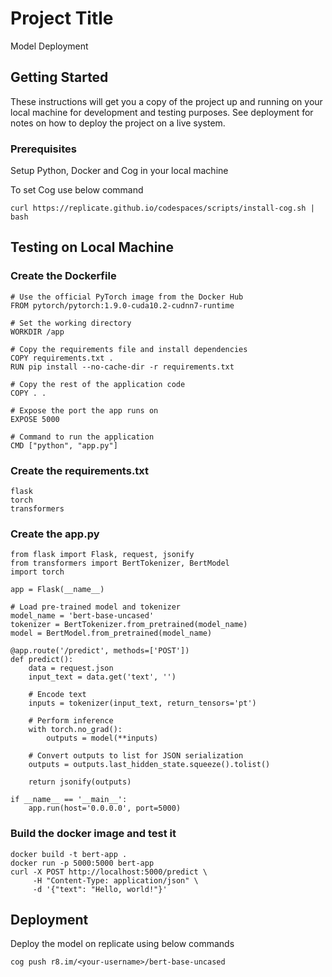 # Project Title

Model Deployment

## Getting Started

These instructions will get you a copy of the project up and running on your local machine for development and testing purposes. See deployment for notes on how to deploy the project on a live system.

### Prerequisites

Setup Python, Docker and Cog in your local machine

To set Cog use below command
```
curl https://replicate.github.io/codespaces/scripts/install-cog.sh | bash
```

## Testing on Local Machine

### Create the Dockerfile

```
# Use the official PyTorch image from the Docker Hub
FROM pytorch/pytorch:1.9.0-cuda10.2-cudnn7-runtime

# Set the working directory
WORKDIR /app

# Copy the requirements file and install dependencies
COPY requirements.txt .
RUN pip install --no-cache-dir -r requirements.txt

# Copy the rest of the application code
COPY . .

# Expose the port the app runs on
EXPOSE 5000

# Command to run the application
CMD ["python", "app.py"]

```

### Create the requirements.txt

```
flask
torch
transformers
```

### Create the app.py

```
from flask import Flask, request, jsonify
from transformers import BertTokenizer, BertModel
import torch

app = Flask(__name__)

# Load pre-trained model and tokenizer
model_name = 'bert-base-uncased'
tokenizer = BertTokenizer.from_pretrained(model_name)
model = BertModel.from_pretrained(model_name)

@app.route('/predict', methods=['POST'])
def predict():
    data = request.json
    input_text = data.get('text', '')

    # Encode text
    inputs = tokenizer(input_text, return_tensors='pt')

    # Perform inference
    with torch.no_grad():
        outputs = model(**inputs)

    # Convert outputs to list for JSON serialization
    outputs = outputs.last_hidden_state.squeeze().tolist()

    return jsonify(outputs)

if __name__ == '__main__':
    app.run(host='0.0.0.0', port=5000)
```

### Build the docker image and test it

```
docker build -t bert-app .
docker run -p 5000:5000 bert-app
curl -X POST http://localhost:5000/predict \
     -H "Content-Type: application/json" \
     -d '{"text": "Hello, world!"}'
```

## Deployment

Deploy the model on replicate using below commands

```
cog push r8.im/<your-username>/bert-base-uncased
```


